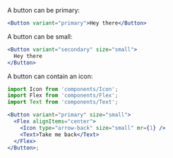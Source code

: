 A button can be primary:

```jsx harmony
<Button variant="primary">Hey there</Button>
```

A button can be small:

```jsx harmony
<Button variant="secondary" size="small">
  Hey there
</Button>
```

A button can contain an icon:

```jsx harmony
import Icon from 'components/Icon';
import Flex from 'components/Flex';
import Text from 'components/Text';

<Button variant="primary" size="small">
  <Flex alignItems="center">
    <Icon type="arrow-back" size="small" mr={1} />
    <Text>Take me back</Text>
  </Flex>
</Button>;
```
